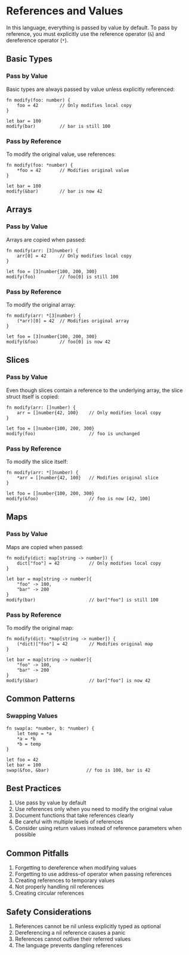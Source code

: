# References and Values

In this language, everything is passed by value by default. To pass by reference, you must explicitly use the reference operator (`&`) and dereference operator (`*`).

## Basic Types

### Pass by Value

Basic types are always passed by value unless explicitly referenced:

```
fn modify(foo: number) {
    foo = 42        // Only modifies local copy
}

let bar = 100
modify(bar)         // bar is still 100
```

### Pass by Reference

To modify the original value, use references:

```
fn modify(foo: *number) {
    *foo = 42       // Modifies original value
}

let bar = 100
modify(&bar)        // bar is now 42
```

## Arrays

### Pass by Value

Arrays are copied when passed:

```
fn modify(arr: [3]number) {
    arr[0] = 42     // Only modifies local copy
}

let foo = [3]number{100, 200, 300}
modify(foo)         // foo[0] is still 100
```

### Pass by Reference

To modify the original array:

```
fn modify(arr: *[3]number) {
    (*arr)[0] = 42  // Modifies original array
}

let foo = [3]number{100, 200, 300}
modify(&foo)        // foo[0] is now 42
```

## Slices

### Pass by Value

Even though slices contain a reference to the underlying array, the slice struct itself is copied:

```
fn modify(arr: []number) {
    arr = []number{42, 100}    // Only modifies local copy
}

let foo = []number{100, 200, 300}
modify(foo)                    // foo is unchanged
```

### Pass by Reference

To modify the slice itself:

```
fn modify(arr: *[]number) {
    *arr = []number{42, 100}   // Modifies original slice
}

let foo = []number{100, 200, 300}
modify(&foo)                   // foo is now [42, 100]
```

## Maps

### Pass by Value

Maps are copied when passed:

```
fn modify(dict: map[string -> number]) {
    dict["foo"] = 42           // Only modifies local copy
}

let bar = map[string -> number]{
    "foo" -> 100,
    "bar" -> 200
}
modify(bar)                    // bar["foo"] is still 100
```

### Pass by Reference

To modify the original map:

```
fn modify(dict: *map[string -> number]) {
    (*dict)["foo"] = 42        // Modifies original map
}

let bar = map[string -> number]{
    "foo" -> 100,
    "bar" -> 200
}
modify(&bar)                   // bar["foo"] is now 42
```

## Common Patterns

### Swapping Values

```
fn swap(a: *number, b: *number) {
    let temp = *a
    *a = *b
    *b = temp
}

let foo = 42
let bar = 100
swap(&foo, &bar)              // foo is 100, bar is 42
```

## Best Practices

1. Use pass by value by default
2. Use references only when you need to modify the original value
3. Document functions that take references clearly
4. Be careful with multiple levels of references
5. Consider using return values instead of reference parameters when possible

## Common Pitfalls

1. Forgetting to dereference when modifying values
2. Forgetting to use address-of operator when passing references
3. Creating references to temporary values
4. Not properly handling nil references
5. Creating circular references

## Safety Considerations

1. References cannot be nil unless explicitly typed as optional
2. Dereferencing a nil reference causes a panic
3. References cannot outlive their referred values
4. The language prevents dangling references
